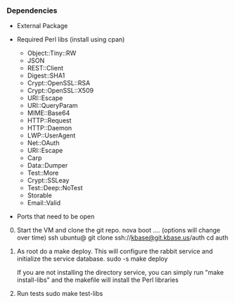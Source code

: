 ### Dependencies

* External Package

* Required Perl libs (install using cpan)
    * Object::Tiny::RW
    * JSON
    * REST::Client
    * Digest::SHA1
    * Crypt::OpenSSL::RSA
    * Crypt::OpenSSL::X509
    * URI::Escape
    * URI::QueryParam
    * MIME::Base64
    * HTTP::Request
    * HTTP::Daemon
    * LWP::UserAgent
    * Net::OAuth
    * URI::Escape
    * Carp
    * Data::Dumper
    * Test::More
    * Crypt::SSLeay
    * Test::Deep::NoTest
    * Storable
    * Email::Valid

* Ports that need to be open

0.  Start the VM and clone the git repo.
    nova boot .... (options will change over time)
    ssh ubuntu@<vm host>
    git clone ssh://kbase@git.kbase.us/auth
    cd auth

1. As root do a make deploy.  This will configure the rabbit service and initialize the service database.
   sudo -s
   make deploy 

   If you are not installing the directory service, you can simply run "make install-libs" and the
   makefile will install the Perl libraries

4. Run tests
   sudo make test-libs

